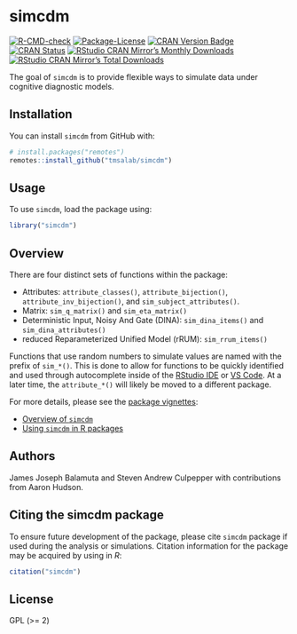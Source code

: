 
<!-- README.md is generated from README.Rmd. Please edit that file -->

# simcdm

<!-- badges: start -->

[![R-CMD-check](https://github.com/tmsalab/simcdm/actions/workflows/R-CMD-check.yaml/badge.svg)](https://github.com/tmsalab/simcdm/actions/workflows/R-CMD-check.yaml)
[![Package-License](https://img.shields.io/badge/license-GPL%20(%3E=2)-brightgreen.svg?style=flat)](https://www.gnu.org/licenses/gpl-2.0.html)
[![CRAN Version
Badge](https://www.r-pkg.org/badges/version/simcdm)](https://cran.r-project.org/package=simcdm)
[![CRAN
Status](https://badges.cranchecks.info/worst/simcdm.svg)](https://cran.r-project.org/web/checks/check_results_simcdm.html)
[![RStudio CRAN Mirror’s Monthly
Downloads](https://cranlogs.r-pkg.org/badges/simcdm?color=brightgreen)](https://www.r-pkg.org/pkg/simcdm)
[![RStudio CRAN Mirror’s Total
Downloads](https://cranlogs.r-pkg.org/badges/grand-total/simcdm?color=brightgreen)](https://www.r-pkg.org/pkg/simcdm)
<!-- badges: end -->

The goal of `simcdm` is to provide flexible ways to simulate data under
cognitive diagnostic models.

## Installation

You can install `simcdm` from GitHub with:

``` r
# install.packages("remotes")
remotes::install_github("tmsalab/simcdm")
```

## Usage

To use `simcdm`, load the package using:

``` r
library("simcdm")
```

## Overview

There are four distinct sets of functions within the package:

- Attributes: `attribute_classes()`, `attribute_bijection()`,
  `attribute_inv_bijection()`, and `sim_subject_attributes()`.
- Matrix: `sim_q_matrix()` and `sim_eta_matrix()`
- Deterministic Input, Noisy And Gate (DINA): `sim_dina_items()` and
  `sim_dina_attributes()`
- reduced Reparameterized Unified Model (rRUM): `sim_rrum_items()`

Functions that use random numbers to simulate values are named with the
prefix of `sim_*()`. This is done to allow for functions to be quickly
identified and used through autocomplete inside of the [RStudio
IDE](https://posit.co/products/open-source/rstudio/) or [VS
Code](https://code.visualstudio.com/). At a later time, the
`attribute_*()` will likely be moved to a different package.

For more details, please see the [package vignettes](vignettes/):

- [Overview of
  `simcdm`](https://tmsalab.github.io/simcdm/articles/overview-simcdm.html)
- [Using `simcdm` in R
  packages](https://tmsalab.github.io/simcdm/articles/simcdm-in-packages.html)

## Authors

James Joseph Balamuta and Steven Andrew Culpepper with contributions
from Aaron Hudson.

## Citing the simcdm package

To ensure future development of the package, please cite `simcdm`
package if used during the analysis or simulations. Citation information
for the package may be acquired by using in *R*:

``` r
citation("simcdm")
```

## License

GPL (\>= 2)
